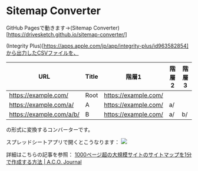 # Sitemap Converter

GitHub Pagesで動きます→(Sitemap Converter)[https://drivesketch.github.io/sitemap-converter/]

(Integrity Plus)[https://apps.apple.com/jp/app/integrity-plus/id963582854]から出力したCSVファイルを、

| URL                      | Title | 階層1                | 階層2 | 階層3 |
| ------------------------ | ----- | -------------------- | ----- | ----- |
| https://example.com/     | Root  | https://example.com/ |       |       |
| https://example.com/a/   | A     | https://example.com/ | a/    |       |
| https://example.com/a/b/ | B     | https://example.com/ | a/    | b/    |

の形式に変換するコンバーターです。

スプレッドシートアプリで開くとこうなります：
![](https://aco-tokyo.com/wp-aco/wp-content/uploads/2019/09/one-minute-sitemap_10.png)

詳細はこちらの記事を参照：
[1000ページ超の大規模サイトのサイトマップを1分で作成する方法 | A.C.O. Journal](https://aco-tokyo.com/journal/one-minute-sitemap/)